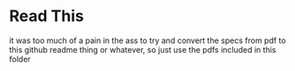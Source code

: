 # Read This
it was too much of a pain in the ass to try and convert the specs from pdf to this github readme thing or whatever, so just use the pdfs included in this folder
